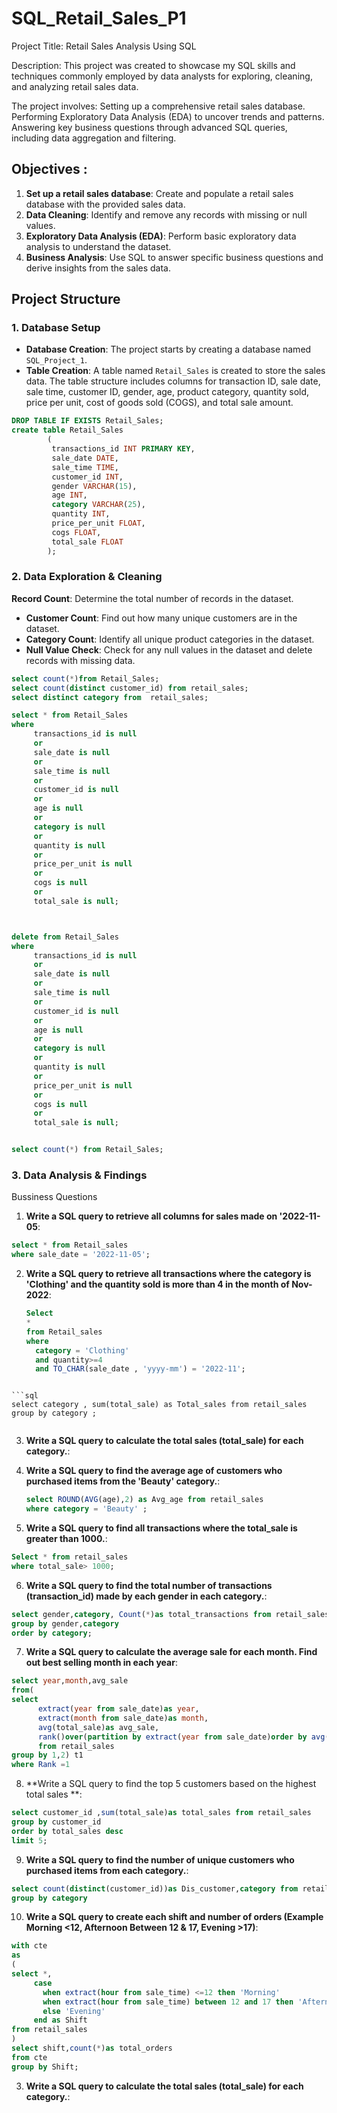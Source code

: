 # SQL_Retail_Sales_P1
Project Title: Retail Sales Analysis Using SQL

Description:
This project was created to showcase my SQL skills and techniques commonly employed by data analysts for exploring, cleaning, and analyzing retail sales data.

The project involves:
                    Setting up a comprehensive retail sales database.
                    Performing Exploratory Data Analysis (EDA) to uncover trends and patterns.
                    Answering key business questions through advanced SQL queries, including data aggregation and filtering.


## Objectives :   
1. **Set up a retail sales database**: Create and populate a retail sales database with the provided sales data.
2. **Data Cleaning**: Identify and remove any records with missing or null values.
3. **Exploratory Data Analysis (EDA)**: Perform basic exploratory data analysis to understand the dataset.
4. **Business Analysis**: Use SQL to answer specific business questions and derive insights from the sales data.


## Project Structure

### 1. Database Setup

- **Database Creation**: The project starts by creating a database named `SQL_Project_1`.
- **Table Creation**: A table named `Retail_Sales` is created to store the sales data. The table structure includes columns for transaction ID, sale date, sale time, customer ID, gender, age, product category, quantity sold, price per unit, cost of goods sold (COGS), and total sale amount.

```sql
DROP TABLE IF EXISTS Retail_Sales;
create table Retail_Sales
        (
         transactions_id INT PRIMARY KEY, 
         sale_date DATE,
         sale_time TIME,
         customer_id INT,
         gender	VARCHAR(15),
         age INT,
         category VARCHAR(25),
         quantity INT,
         price_per_unit FLOAT,
         cogs FLOAT,
         total_sale FLOAT
        );
```

### 2. Data Exploration & Cleaning

**Record Count**: Determine the total number of records in the dataset.
- **Customer Count**: Find out how many unique customers are in the dataset.
- **Category Count**: Identify all unique product categories in the dataset.
- **Null Value Check**: Check for any null values in the dataset and delete records with missing data.

```sql
select count(*)from Retail_Sales;
select count(distinct customer_id) from retail_sales;
select distinct category from  retail_sales;

select * from Retail_Sales
where 
     transactions_id is null
	 or
	 sale_date is null
	 or
	 sale_time is null
	 or
	 customer_id is null
	 or
	 age is null
	 or
	 category is null
	 or
	 quantity is null
	 or
	 price_per_unit is null
	 or
	 cogs is null 
	 or 
	 total_sale is null;



delete from Retail_Sales
where 
     transactions_id is null
	 or
	 sale_date is null
	 or
	 sale_time is null
	 or
	 customer_id is null
	 or
	 age is null
	 or
	 category is null
	 or
	 quantity is null
	 or
	 price_per_unit is null
	 or
	 cogs is null 
	 or 
	 total_sale is null;


select count(*) from Retail_Sales;

```


### 3. Data Analysis & Findings

Bussiness Questions

1. **Write a SQL query to retrieve all columns for sales made on '2022-11-05**:
```sql
select * from Retail_sales
where sale_date = '2022-11-05';
```


2. **Write a SQL query to retrieve all transactions where the category is 'Clothing' and the quantity sold is more than 4 in the month of Nov-2022**:
   ```sql
   Select
   * 
   from Retail_sales
   where
     category = 'Clothing'
	 and quantity>=4
     and TO_CHAR(sale_date , 'yyyy-mm') = '2022-11';
 ```

```sql
select category , sum(total_sale) as Total_sales from retail_sales
group by category ;


 ```

3. **Write a SQL query to calculate the total sales (total_sale) for each category.**:


4. **Write a SQL query to find the average age of customers who purchased items from the 'Beauty' category.**:
   ```sql
   select ROUND(AVG(age),2) as Avg_age from retail_sales
   where category = 'Beauty' ;
   ```


5. **Write a SQL query to find all transactions where the total_sale is greater than 1000.**:
 ```sql
Select * from retail_sales
where total_sale> 1000;
 ```

6. **Write a SQL query to find the total number of transactions (transaction_id) made by each gender in each category.**:
```sql
select gender,category, Count(*)as total_transactions from retail_sales
group by gender,category 
order by category;
```



7. **Write a SQL query to calculate the average sale for each month. Find out best selling month in each year**:
```sql
select year,month,avg_sale
from(
select 
      extract(year from sale_date)as year,
	  extract(month from sale_date)as month,
	  avg(total_sale)as avg_sale,
	  rank()over(partition by extract(year from sale_date)order by avg(total_sale)desc) as Rank
	  from retail_sales
group by 1,2) t1
where Rank =1
```

8. **Write a SQL query to find the top 5 customers based on the highest total sales **:
```sql
select customer_id ,sum(total_sale)as total_sales from retail_sales
group by customer_id
order by total_sales desc
limit 5; 
```


9. **Write a SQL query to find the number of unique customers who purchased items from each category.**:
```sql
select count(distinct(customer_id))as Dis_customer,category from retail_sales
group by category
```

10. **Write a SQL query to create each shift and number of orders (Example Morning <12, Afternoon Between 12 & 17, Evening >17)**:
```sql
with cte
as
(
select *,
     case
	   when extract(hour from sale_time) <=12 then 'Morning'
	   when extract(hour from sale_time) between 12 and 17 then 'Afternoon'
	   else 'Evening'
     end as Shift
from retail_sales
)
select shift,count(*)as total_orders
from cte
group by Shift;
```

3. **Write a SQL query to calculate the total sales (total_sale) for each category.**:











